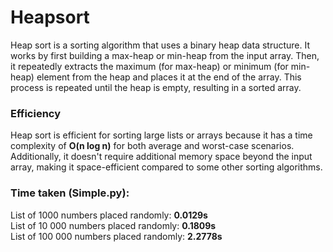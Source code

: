 # Heapsort
Heap sort is a sorting algorithm that uses a binary heap data structure. It works by first building a max-heap or min-heap from the input array. Then, it repeatedly extracts the maximum (for max-heap) or minimum (for min-heap) element from the heap and places it at the end of the array. This process is repeated until the heap is empty, resulting in a sorted array.

### Efficiency
Heap sort is efficient for sorting large lists or arrays because it has a time complexity of **O(n log n)** for both average and worst-case scenarios. Additionally, it doesn't require additional memory space beyond the input array, making it space-efficient compared to some other sorting algorithms.

### Time taken (Simple.py):
List of 1000 numbers placed randomly: **0.0129s**  
List of 10 000 numbers placed randomly: **0.1809s**  
List of 100 000 numbers placed randomly: **2.2778s**
